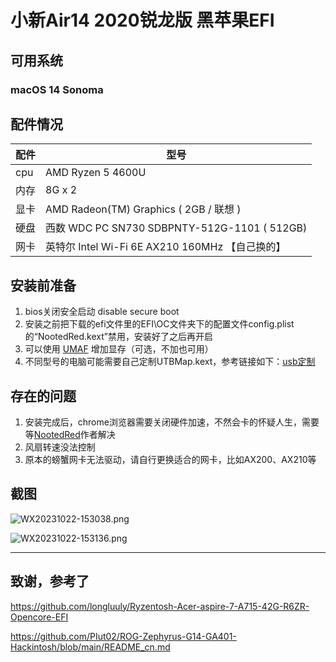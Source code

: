 # **小新Air14 2020锐龙版 黑苹果EFI**

## 可用系统

### macOS 14 Sonoma

## **配件情况**

| 配件 | 型号 |
| --- | --- |
| cpu | AMD Ryzen 5 4600U |
| 内存 | 8G x 2 |
| 显卡 | AMD Radeon(TM) Graphics ( 2GB / 联想 ) |
| 硬盘 | 西数 WDC PC SN730 SDBPNTY-512G-1101 ( 512GB) |
| 网卡 | 英特尔 Intel Wi-Fi 6E AX210 160MHz 【自己换的】 |

## **安装前准备**

1. bios关闭安全启动 disable secure boot
2. 安装之前把下载的efi文件里的EFI\OC文件夹下的配置文件config.plist的“NootedRed.kext”禁用，安装好了之后再开启
3. 可以使用 [UMAF](https://github.com/DavidS95/Smokeless_UMAF) 增加显存（可选，不加也可用）
4. 不同型号的电脑可能需要自己定制UTBMap.kext，参考链接如下：[usb定制](https://apple.sqlsec.com/6-%E5%AE%9E%E7%94%A8%E5%A7%BF%E5%8A%BF/6-1.html)

## **存在的问题**

1. 安装完成后，chrome浏览器需要关闭硬件加速，不然会卡的怀疑人生，需要等[NootedRed](https://github.com/ChefKissInc/NootedRed)作者解决
2. 风扇转速没法控制
3. 原本的螃蟹网卡无法驱动，请自行更换适合的网卡，比如AX200、AX210等

## 截图

![WX20231022-153038.png](https://prod-files-secure.s3.us-west-2.amazonaws.com/fb60e13d-bf27-4d51-a3e5-36d553c44d98/64c31b3a-6f2a-4030-b510-118a5f53f0e6/WX20231022-153038.png)

![WX20231022-153136.png](https://prod-files-secure.s3.us-west-2.amazonaws.com/fb60e13d-bf27-4d51-a3e5-36d553c44d98/bd979d6c-b261-45e7-b7bd-76479779f0cd/WX20231022-153136.png)

---

## 致谢，参考了

https://github.com/longluuly/Ryzentosh-Acer-aspire-7-A715-42G-R6ZR-Opencore-EFI

https://github.com/PIut02/ROG-Zephyrus-G14-GA401-Hackintosh/blob/main/README_cn.md
